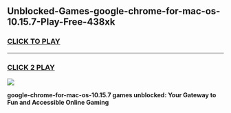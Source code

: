 
## Unblocked-Games-google-chrome-for-mac-os-10.15.7-Play-Free-438xk
<h3>
<a href="https://premium76.site?title=google-chrome-for-mac-os-10.15.7&ref=22A">CLICK TO PLAY</a></h3>
<hr>

<h3>
<a href="https://premium76.site?title=google-chrome-for-mac-os-10.15.7&ref=22A">CLICK 2 PLAY</a>
  
</h3>

<a href="https://premium76.site?title=google-chrome-for-mac-os-10.15.7&ref=22A"><img src="https://clearcache.store/games.png"></a>


**google-chrome-for-mac-os-10.15.7 games unblocked: Your Gateway to Fun and Accessible Online Gaming**
